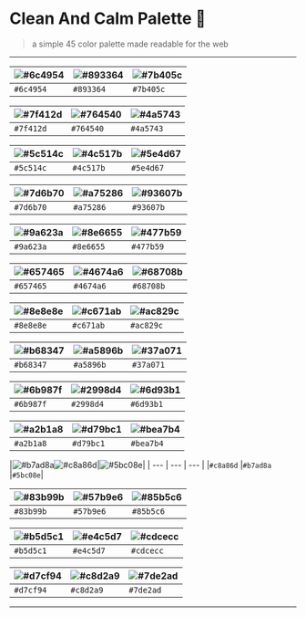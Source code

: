 # Clean And Calm Palette :art:

> a simple 45 color palette made readable for the web

--- 

|![#6c4954](http://via.placeholder.com/50/6c4954/000000?text=+)| ![#893364](http://via.placeholder.com/50/893364/000000?text=+)|![#7b405c](http://via.placeholder.com/50/7b405c/000000?text=+)|
| --- | --- | --- |
|`#6c4954`|`#893364`|`#7b405c`|

|![#7f412d](http://via.placeholder.com/50/7f412d/000000?text=+)|![#764540](http://via.placeholder.com/50/764540/000000?text=+)|![#4a5743](http://via.placeholder.com/50/4a5743/000000?text=+)|
| --- | --- | --- |
|`#7f412d`|`#764540`|`#4a5743`|

|![#5c514c](http://via.placeholder.com/50/5c514c/000000?text=+)|![#4c517b](http://via.placeholder.com/50/4c517b/000000?text=+)|![#5e4d67](http://via.placeholder.com/50/5e4d67/000000?text=+)|
| --- | --- | --- |
|`#5c514c`|`#4c517b`|`#5e4d67`|


|![#7d6b70](http://via.placeholder.com/50/7d6b70/000000?text=+)|![#a75286](http://via.placeholder.com/50/a75286/000000?text=+)|![#93607b](http://via.placeholder.com/50/93607b/000000?text=+)|
| --- | --- | --- |
|`#7d6b70`|`#a75286`|`#93607b`|

|![#9a623a](http://via.placeholder.com/50/9a623a/000000?text=+)|![#8e6655](http://via.placeholder.com/50/8e6655/000000?text=+)|![#477b59](http://via.placeholder.com/50/477b59/000000?text=+)|
| --- | --- | --- |
|`#9a623a` |`#8e6655` |`#477b59`|

|![#657465](http://via.placeholder.com/50/657465/000000?text=+)|![#4674a6](http://via.placeholder.com/50/4674a6/000000?text=+)|![#68708b](http://via.placeholder.com/50/68708b/000000?text=+)|
| --- | --- | --- |
|`#657465` |`#4674a6` |`#68708b`|

|![#8e8e8e](http://via.placeholder.com/50/8e8e8e/000000?text=+)|![#c671ab](http://via.placeholder.com/50/c671ab/000000?text=+)|![#ac829c](http://via.placeholder.com/50/ac829c/000000?text=+)|
| --- | --- | --- |
|`#8e8e8e` |`#c671ab` |`#ac829c`|

|![#b68347](http://via.placeholder.com/50/b68347/000000?text=+)|![#a5896b](http://via.placeholder.com/50/a5896b/000000?text=+)|![#37a071](http://via.placeholder.com/50/37a071/000000?text=+)|
| --- | --- | --- |
|`#b68347` |`#a5896b` |`#37a071`|

|![#6b987f](http://via.placeholder.com/50/6b987f/000000?text=+)|![#2998d4](http://via.placeholder.com/50/2998d4/000000?text=+)|![#6d93b1](http://via.placeholder.com/50/6d93b1/000000?text=+)|
| --- | --- | --- |
|`#6b987f` |`#2998d4` |`#6d93b1`|

|![#a2b1a8](http://via.placeholder.com/50/a2b1a8/000000?text=+)|![#d79bc1](http://via.placeholder.com/50/d79bc1/000000?text=+)|![#bea7b4](http://via.placeholder.com/50/bea7b4/000000?text=+)|
| --- | --- | --- |
|`#a2b1a8` |`#d79bc1` |`#bea7b4`|

|![#b7ad8a](http://via.placeholder.com/50/b7ad8a/000000?text=+)![#c8a86d](http://via.placeholder.com/50/c8a86d/000000?text=+)|![#5bc08e](http://via.placeholder.com/50/5bc08e/000000?text=+)|
| --- | --- | --- |
|`#c8a86d` |`#b7ad8a` |`#5bc08e`|

|![#83b99b](http://via.placeholder.com/50/83b99b/000000?text=+)|![#57b9e6](http://via.placeholder.com/50/57b9e6/000000?text=+)|![#85b5c6](http://via.placeholder.com/50/85b5c6/000000?text=+)|
| --- | --- | --- |
|`#83b99b` |`#57b9e6` |`#85b5c6`|

|![#b5d5c1](http://via.placeholder.com/50/b5d5c1/000000?text=+)|![#e4c5d7](http://via.placeholder.com/50/e4c5d7/000000?text=+)|![#cdcecc](http://via.placeholder.com/50/cdcecc/000000?text=+)|
| --- | --- | --- |
|`#b5d5c1` |`#e4c5d7` |`#cdcecc`|

|![#d7cf94](http://via.placeholder.com/50/d7cf94/000000?text=+)|![#c8d2a9](http://via.placeholder.com/50/c8d2a9/000000?text=+)|![#7de2ad](http://via.placeholder.com/50/7de2ad/000000?text=+)|
| --- | --- | --- |
|`#d7cf94` |`#c8d2a9` |`#7de2ad`|

---
